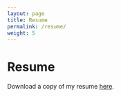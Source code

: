 ```yaml
---
layout: page
title: Resume
permalink: /resume/
weight: 5
---
```


# Resume

Download a copy of my resume [here](https://raw.githubusercontent.com/yontartu/yontartu.github.io/master/assets/JosephGoodman_Resume.pdf). 
